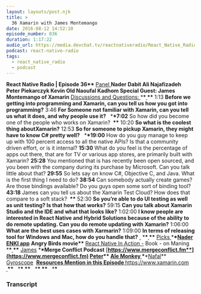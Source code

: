 ```yaml
---
layout: layouts/post.njk
title: >
  36 Xamarin with James Montemango
date: 2016-08-12 14:52:10
episode_number: 036
duration: 1:17:22
audio_url: https://media.devchat.tv/reactnativeradio/React_Native_Radio_Episode_36.mp3
podcast: react-native-radio
tags:
  - react_native_radio
  - podcast
---
```


**React Native Radio | Episode 36\*\*** <u>Panel </u> **Nader Dabit Ali Najafizadeh Peter Piekarczyk Kevin Old Naoufal Kadhom Special Guest: James Montemango of Xamarin** <u>Discussions and Questions: </u> \***\*<u> </u>\*\*** 1:13 **Before we getting into programming and Xamarin, can you tell us how you got into programming?** 3:46 **For Someone not familiar with Xamarin, can you tell us what it does, and why people use it?** &nbsp; \***\*7:02** So how did you become one of the people who works on Xamarin? **&nbsp;\*\*** 10:20 **So what is the coolest thing aboutXamarin?** 12:53 **So for someone to pickup Xamarin, they might have to know C# pretty well?** &nbsp; \***\*19:00** How do you guy manage to keep up with 100 percent access to all the native APIs? Is that a community driven effort, or is it internal? **15:30** What do you feel is the percentage of apps out there, that are for TV or various app stores, are primarily built with Xamarin? **25:28** You mentioned that is has recently been open sourced, and you been with the company during its purchase by Microsoft. Can you talk little about that? **29:55** So lets say on know C#, Objective C, and Java. What is the first thing I need to do? **38:54** Can somebody actually create games? Are those bindings available? Do you guys open some sort of binding tool? **43:18** James can you tell us about the Xamarin Test Cloud? How does that compare to a soft stack? **&nbsp;\*\*** 52:30 **So you’re able to do UI testing as well as unit testing? Is that how that works?** 59:15 **Can you talk about Xamarin Studio and the IDE and what that looks like?** 1:02:00 **I know people are interested in React Native and Hybrid Solutions because of the ability to do remote updating. Can you do remote updating with Xamarin?** 1:06:00 **What are the best uses cases with Xarmarin?** 1:09:00 **In terms of releasing tool for Windows and Mac, how do you handle that?** <u> </u> \***\*<u> </u>\*\*** <u>Picks </u> \***\*<u>Nader</u>** [**ENKI app**](https://www.enki.com/) **Angry Birds movie\*\*** [React Native In Action -](https://www.manning.com/books/react-native-in-action) Book - on Maning \***\*<u> </u>\*\*** <u>James</u> \***\*Merge Conflict Podcast** [**https://www.mergeconflict.fm**](https://www.mergeconflict.fm) **<u>Peter</u>\*\*** <u>Ale Monkey </u> \***\*<u>Nafal</u>** [Gyroscope](https://gyrosco.pe/)&nbsp; **<u>Resources Mention in this Episode </u>** https://www.xamarin.com **<u> </u>\*\*** &nbsp; \***\*&nbsp;\*\*** &nbsp; \***\*&nbsp;\*\*** &nbsp; \***\*&nbsp;** &nbsp;

### Transcript
